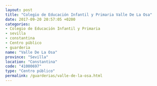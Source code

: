 ```yaml
---
layout: post
title: "Colegio de Educación Infantil y Primaria Valle De La Osa"
date: 2017-09-20 20:57:05 +0200
categories:
- Colegio de Educación Infantil y Primaria
- sevilla
- constantina
- Centro público
- guarderia
name: "Valle De La Osa"
province: "Sevilla"
location: "Constantina"
code: "41000697"
type: "Centro público"
permalink: /guarderias/valle-de-la-osa.html
---
```

